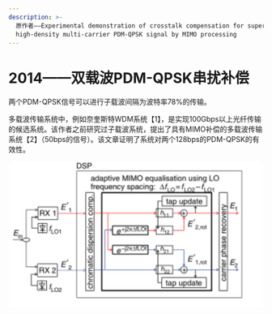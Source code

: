 ```yaml
---
description: >-
  原作者——Experimental demonstration of crosstalk compensation for super
  high-density multi-carrier PDM-QPSK signal by MIMO processing
---
```


# 2014——双载波PDM-QPSK串扰补偿

两个PDM-QPSK信号可以进行子载波间隔为波特率78%的传输。

多载波传输系统中，例如奈奎斯特WDM系统【1】，是实现100Gbps以上光纤传输的候选系统。该作者之前研究过子载波系统，提出了具有MIMO补偿的多载波传输系统【2】（50bps的信号）。该文章证明了系统对两个128bps的PDM-QPSK的有效性。

![&#x4E24;&#x4E2A;PDM-QPSK&#x4FE1;&#x53F7;&#x7684;&#x63A5;&#x6536;&#x56FE;](../../../../.gitbook/assets/image%20%2835%29.png)

